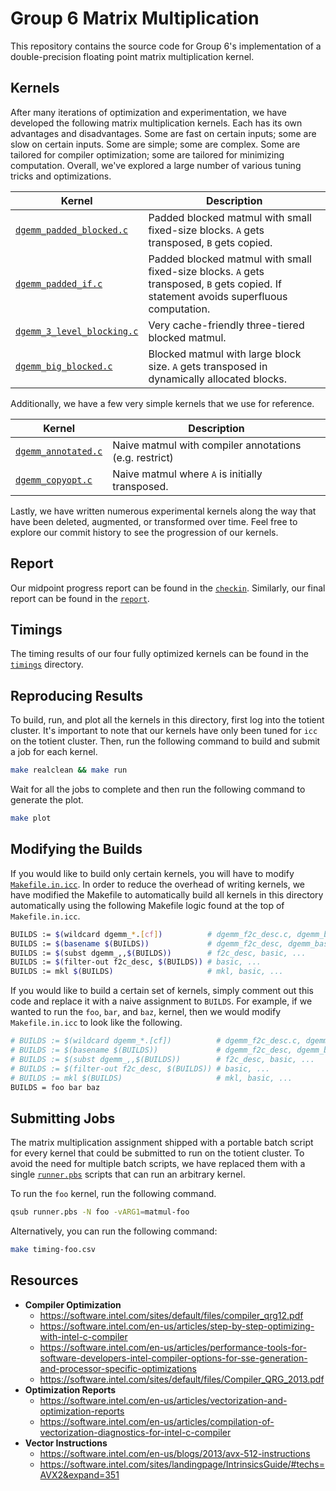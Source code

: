 # Group 6 Matrix Multiplication #
This repository contains the source code for Group 6's implementation of a
double-precision floating point matrix multiplication kernel.

## Kernels ##
After many iterations of optimization and experimentation, we have developed
the following matrix multiplication kernels. Each has its own advantages and
disadvantages. Some are fast on certain inputs; some are slow on certain
inputs. Some are simple; some are complex. Some are tailored for compiler
optimization; some are tailored for minimizing computation. Overall, we've
explored a large number of various tuning tricks and optimizations.

| **Kernel**                                                   | **Description**                                                                                                                        |
| ------------------------------------------------------------ | -------------------------------------------------------------------------------------------------------------------------------------- |
| [`dgemm_padded_blocked.c`](dgemm_padded_blocked.c)           | Padded blocked matmul with small fixed-size blocks. `A` gets transposed, `B` gets copied.                                              |
| [`dgemm_padded_if.c`](dgemm_padded_if.c)                     | Padded blocked matmul with small fixed-size blocks. `A` gets transposed, `B` gets copied. If statement avoids superfluous computation. |
| [`dgemm_3_level_blocking.c`](dgemm_3_level_blocking.c)       | Very cache-friendly three-tiered blocked matmul.                                                                                       |
| [`dgemm_big_blocked.c`](dgemm_big_blocked.c)                 | Blocked matmul with large block size. `A` gets transposed in dynamically allocated blocks.                                             |

Additionally, we have a few very simple kernels that we use for reference.

| **Kernel**                               | **Description**                                        |
| ---------------------------------------- | ------------------------------------------------------ |
| [`dgemm_annotated.c`](dgemm_annotated.c) | Naive matmul with compiler annotations (e.g. restrict) |
| [`dgemm_copyopt.c`](dgemm_copyopt.c)     | Naive matmul where `A` is initially transposed.        |

Lastly, we have written numerous experimental kernels along the way that have
been deleted, augmented, or transformed over time. Feel free to explore our
commit history to see the progression of our kernels.

## Report ##
Our midpoint progress report can be found in the [`checkin`](checkin).
Similarly, our final report can be found in the [`report`](report).

## Timings ##
The timing results of our four fully optimized kernels can be found in the
[`timings`](timings) directory.

## Reproducing Results ##
To build, run, and plot all the kernels in this directory, first log into the
totient cluster. It's important to note that our kernels have only been tuned
for `icc` on the totient cluster. Then, run the following command to build and
submit a job for each kernel.

```bash
make realclean && make run
```

Wait for all the jobs to complete and then run the following command to
generate the plot.

```bash
make plot
```

## Modifying the Builds ##
If you would like to build only certain kernels, you will have to modify
[`Makefile.in.icc`](Makefile.in.icc). In order to reduce the overhead of
writing kernels, we have modified the Makefile to automatically build all
kernels in this directory automatically using the following Makefile logic
found at the top of `Makefile.in.icc`.

```bash
BUILDS := $(wildcard dgemm_*.[cf])          # dgemm_f2c_desc.c, dgemm_basic.c ...
BUILDS := $(basename $(BUILDS))             # dgemm_f2c_desc, dgemm_basic ...
BUILDS := $(subst dgemm_,,$(BUILDS))        # f2c_desc, basic, ...
BUILDS := $(filter-out f2c_desc, $(BUILDS)) # basic, ...
BUILDS := mkl $(BUILDS)                     # mkl, basic, ...
```

If you would like to build a certain set of kernels, simply comment out this
code and replace it with a naive assignment to `BUILDS`. For example, if we
wanted to run the `foo`, `bar`, and `baz`, kernel, then we would modify
`Makefile.in.icc` to look like the following.

```bash
# BUILDS := $(wildcard dgemm_*.[cf])          # dgemm_f2c_desc.c, dgemm_basic.c ...
# BUILDS := $(basename $(BUILDS))             # dgemm_f2c_desc, dgemm_basic ...
# BUILDS := $(subst dgemm_,,$(BUILDS))        # f2c_desc, basic, ...
# BUILDS := $(filter-out f2c_desc, $(BUILDS)) # basic, ...
# BUILDS := mkl $(BUILDS)                     # mkl, basic, ...
BUILDS = foo bar baz
```

## Submitting Jobs ##
The matrix multiplication assignment shipped with a portable batch script for
every kernel that could be submitted to run on the totient cluster. To avoid
the need for multiple batch scripts, we have replaced them with a single
[`runner.pbs`](runner.pbs) scripts that can run an arbitrary kernel.

To run the `foo` kernel, run the following command.

```bash
qsub runner.pbs -N foo -vARG1=matmul-foo
```

Alternatively, you can run the following command:

```bash
make timing-foo.csv
```

## Resources ##
-  **Compiler Optimization**
    - https://software.intel.com/sites/default/files/compiler_qrg12.pdf
    - https://software.intel.com/en-us/articles/step-by-step-optimizing-with-intel-c-compiler
    - https://software.intel.com/en-us/articles/performance-tools-for-software-developers-intel-compiler-options-for-sse-generation-and-processor-specific-optimizations
    - https://software.intel.com/sites/default/files/Compiler_QRG_2013.pdf
- **Optimization Reports**
    - https://software.intel.com/en-us/articles/vectorization-and-optimization-reports
    - https://software.intel.com/en-us/articles/compilation-of-vectorization-diagnostics-for-intel-c-compiler
- **Vector Instructions**
    - https://software.intel.com/en-us/blogs/2013/avx-512-instructions
    - https://software.intel.com/sites/landingpage/IntrinsicsGuide/#techs=AVX2&expand=351
